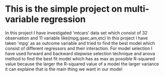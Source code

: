 # This is the simple project on multi-variable regression 
In this project I have investigated 'mtcars' data set which consist of 32 observation and 11 variable like(mpg,qsec,am,etc) 
In this project I have taken 'mpg' as as outcome variable and tried to find the best model which consist of different regressors and their 
interaction.
For model selection  I have used forward and backward stepwise selection technique and anova method to find the best fit model which has as 
max as possible R-squared value because the larger the R-squared value of a model the larger variance it can explaine that is the main thing
we want in our model
